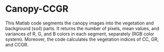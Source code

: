 # Canopy-CCGR
This Matlab code segments the canopy images into the vegetation and background (soil) parts. It returns the number of pixels, mean values, and variances of R, G, and B colors in each segment, separately (RGB color system). Moreover, the code calculates the vegetation indices of CC, GR, and CCGR.
